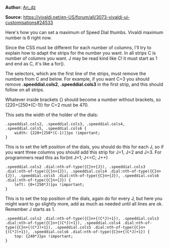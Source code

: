 **Author:** [An_dz](https://vivaldi.net/en-US/easysocial-dashboard/profile/15939)

**Source:** https://vivaldi.net/en-US/forum/all/3073-vivaldi-ui-customisations#24533

Here's how you can set a maximum of Speed Dial thumbs. Vivaldi maximum number is 6 right now.

Since the CSS must be different for each number of columns, I'll try to explain how to adapt the strips for the number you want.
In all strips C is number of columns you want. J may be read kind like C! it must start as 1 and end as C, it's like a for().

The selectors, which are the first line of the strips, must remove the numbers from C and below. For example, if you want C=3 you should remove **.speeddial.cols2**, **.speeddial.cols3** in the first strip, and this should follow on all strips.

Whatever inside brackets {} should become a number without brackets, so {220+[250*(C-1)} for C=2 must be 470.

This sets the width of the holder of the dials:

    .speeddial.cols2, .speeddial.cols3, .speeddial.cols4, .speeddial.cols5, .speeddial.cols6 {
    	width: {220+[250*(C-1)]}px !important;
    }

This is to set the left position of the dials, you should do this for each J, so if you want three columns you should add this strip for J=1, J=2 and J=3. For programmers read this as for(int J=1; J<=C; J++)

    .speeddial.cols2 .dial:nth-of-type({C}n+{J}), .speeddial.cols3 .dial:nth-of-type({C}n+{J}), .speeddial.cols4 .dial:nth-of-type({C}n+{J}), .speeddial.cols5 .dial:nth-of-type({C}n+{J}), .speeddial.cols6 .dial:nth-of-type({C}n+{J}) {
    	left: {0+(250*J)}px !important;
    }

This is to set the top position of the dials, again do for every J, but here you might want to go slightly more, add as much as needed until all lines are ok. Remember J starts as 1.

    .speeddial.cols2 .dial:nth-of-type({C}n+{(C*J)+1}), .speeddial.cols3 .dial:nth-of-type({C}n+{(C*J)+1}), .speeddial.cols4 .dial:nth-of-type({C}n+{(C*J)+1}), .speeddial.cols5 .dial:nth-of-type({C}n+{(C*J)+1}), .speeddial.cols6 .dial:nth-of-type({C}n+{(C*J)+1}) {
    	top: {240*J}px !important;
    }
